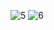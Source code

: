 ![5](https://user-images.githubusercontent.com/61559740/223878312-f537ef1f-528f-4f04-919b-b25ad2d77730.svg)
![6](https://user-images.githubusercontent.com/61559740/223880726-e156fd52-aa35-4cfb-ba97-60b6ae3b9c28.gif)
